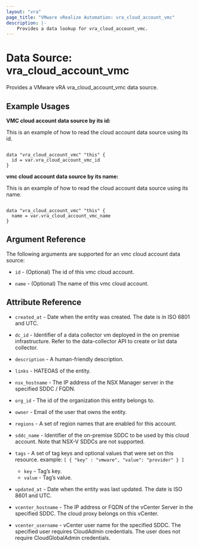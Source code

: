 ```yaml
---
layout: "vra"
page_title: "VMware vRealize Automation: vra_cloud_account_vmc"
description: |-
    Provides a data lookup for vra_cloud_account_vmc.
---
```


# Data Source: vra\_cloud\_account\_vmc

Provides a VMware vRA vra_cloud_account_vmc data source.

## Example Usages

**VMC cloud account data source by its id:**

This is an example of how to read the cloud account data source using its id.

```hcl

data "vra_cloud_account_vmc" "this" {
  id = var.vra_cloud_account_vmc_id
}

```

**vmc cloud account data source by its name:**

This is an example of how to read the cloud account data source using its name.

```hcl

data "vra_cloud_account_vmc" "this" {
  name = var.vra_cloud_account_vmc_name
}

```



## Argument Reference

The following arguments are supported for an vmc cloud account data source:

* `id` - (Optional) The id of this vmc cloud account.

* `name` - (Optional) The name of this vmc cloud account.

## Attribute Reference

* `created_at` - Date when the entity was created. The date is in ISO 6801 and UTC.

* `dc_id` - Identifier of a data collector vm deployed in the on premise infrastructure. Refer to the data-collector API to create or list data collector.

* `description` - A human-friendly description.

* `links` - HATEOAS of the entity.

* `nsx_hostname` - The IP address of the NSX Manager server in the specified SDDC / FQDN.

* `org_id` - The id of the organization this entity belongs to.

* `owner` - Email of the user that owns the entity.

* `regions` - A set of region names that are enabled for this account.

* `sddc_name` - Identifier of the on-premise SDDC to be used by this cloud account. Note that NSX-V SDDCs are not supported.

* `tags` - A set of tag keys and optional values that were set on this resource.
example: `[ { "key" : "vmware", "value": "provider" } ]`
  * `key` - Tag’s key.
  * `value` - Tag’s value.

* `updated_at` - Date when the entity was last updated. The date is ISO 8601 and UTC.

* `vcenter_hostname` - The IP address or FQDN of the vCenter Server in the specified SDDC. The cloud proxy belongs on this vCenter.

* `vcenter_username` - vCenter user name for the specified SDDC. The specified user requires CloudAdmin credentials. The user does not require CloudGlobalAdmin credentials.
